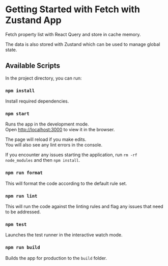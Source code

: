 # Getting Started with Fetch with Zustand App

Fetch property list with React Query and store in cache memory.

The data is also stored with Zustand which can be used to manage global state.

## Available Scripts

In the project directory, you can run:

### `npm install`

Install required dependencies.

### `npm start`

Runs the app in the development mode.\
Open [http://localhost:3000](http://localhost:3000) to view it in the browser.

The page will reload if you make edits.\
You will also see any lint errors in the console.

If you encounter any issues starting the application, run `rm -rf node_modules` and then `npm install`.

### `npm run format`

This will format the code according to the default rule set.

### `npm run lint`

This will run the code against the linting rules and flag any issues that need to be addressed.

### `npm test`

Launches the test runner in the interactive watch mode.

### `npm run build`

Builds the app for production to the `build` folder.
